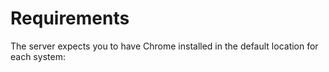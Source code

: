 # Requirements

The server expects you to have Chrome installed in the default location for each system:
